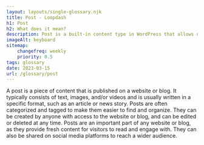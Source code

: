```yaml
--- 
layout: layouts/single-glossary.njk
title: Post - Loopdash
h1: Post
h2: What does it mean?
description: Post is a built-in content type in WordPress that allows users to create and publish articles, news, and other types of written content on their website.
imageAlt: keyboard
sitemap:
	changefreq: weekly
	priority: 0.5
tags: glossary
date: 2023-03-15
url: /glossary/post
---
```


A post is a piece of content that is published on a website or blog. It typically consists of text, images, and/or videos and is usually written in a specific format, such as an article or news story. Posts are often categorized and tagged to make them easier to find and organize. They can be created by anyone with access to the website or blog, and can be edited or deleted at any time. Posts are an important part of any website or blog, as they provide fresh content for visitors to read and engage with. They can also be shared on social media platforms to reach a wider audience.
